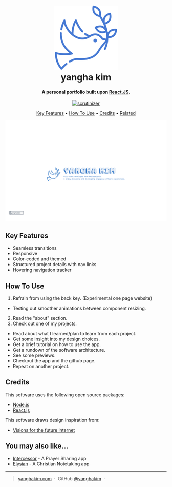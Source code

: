 <h1 align="center">
  <br>
  <a href="https://www.yanghakim.com/"><img src="https://raw.githubusercontent.com/yanghakim/Portfolio/master/src/images/favicon.png" alt="yanghakim" width="200"></a>
  <br>
  yangha kim
  <br>
</h1>

<h4 align="center">A personal portfolio built upon <a href="https://reactjs.org/" target="_blank">React.JS</a>.</h4>
<p align="center">
  <a href="https://scrutinizer-ci.com/g/yanghakim/portfolio/?branch=master">
    <img src="https://scrutinizer-ci.com/g/yanghakim/portfolio/badges/quality-score.png?b=master"
         alt="scrutinizer">
  </a>
</p>

<p align="center">
  <a href="#key-features">Key Features</a> •
  <a href="#how-to-use">How To Use</a> •
  <a href="#credits">Credits</a> •
  <a href="#you-may-also-like">Related</a>
</p>

![screenshot](https://raw.githubusercontent.com/yanghakim/Portfolio/master/public/preview.png)

## Key Features

* Seamless transitions
* Responsive
* Color-coded and themed
* Structured project details with nav links
* Hovering navigation tracker

## How To Use

1. Refrain from using the back key. (Experimental one page website)
- Testing out smoother animations between component resizing.
2. Read the "about" section.
3. Check out one of my projects.
- Read about what I learned/plan to learn from each project.
- Get some insight into my design choices.
- Get a brief tutorial on how to use the app.
- Get a rundown of the software architecture.
- See some previews.
- Checkout the app and the github page.
- Repeat on another project.

## Credits

This software uses the following open source packages:

- [Node.js](https://nodejs.org/)
- [React.js](https://reactjs.org/)

This software draws design inspiration from:

- [Visions for the future internet](https://findingctrl.nesta.org.uk/)

## You may also like...

- [Intercessor](https://github.com/yanghakim/intercessor) - A Prayer Sharing app
- [Elysian](https://github.com/yanghakim/elysian) - A Christian Notetaking app

---

> [yanghakim.com](https://www.yanghakim.com) &nbsp;&middot;&nbsp;
> GitHub [@yanghakim](https://github.com/yanghakim) &nbsp;&middot;&nbsp;

